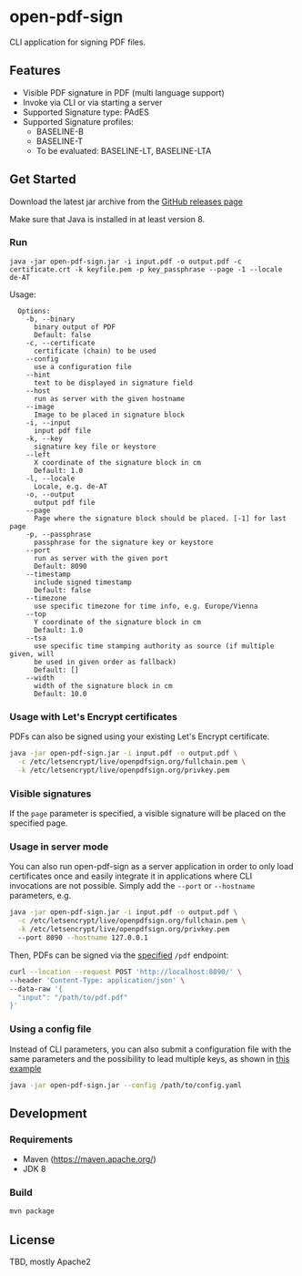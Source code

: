 # open-pdf-sign

CLI application for signing PDF files.

## Features
* Visible PDF signature in PDF (multi language support)
* Invoke via CLI or via starting a server
* Supported Signature type: PAdES
* Supported Signature profiles: 
  * BASELINE-B
  * BASELINE-T
  * To be evaluated: BASELINE-LT, BASELINE-LTA

## Get Started

Download the latest jar archive from the [GitHub releases page](https://github.com/open-pdf-sign/open-pdf-sign/releases)

Make sure that Java is installed in at least version 8.

### Run
```
java -jar open-pdf-sign.jar -i input.pdf -o output.pdf -c certificate.crt -k keyfile.pem -p key_passphrase --page -1 --locale de-AT
```

Usage:
```
  Options:
    -b, --binary
      binary output of PDF
      Default: false
    -c, --certificate
      certificate (chain) to be used
    --config
      use a configuration file
    --hint
      text to be displayed in signature field
    --host
      run as server with the given hostname
    --image
      Image to be placed in signature block
    -i, --input
      input pdf file
    -k, --key
      signature key file or keystore
    --left
      X coordinate of the signature block in cm
      Default: 1.0
    -l, --locale
      Locale, e.g. de-AT
    -o, --output
      output pdf file
    --page
      Page where the signature block should be placed. [-1] for last page
    -p, --passphrase
      passphrase for the signature key or keystore
    --port
      run as server with the given port
      Default: 8090
    --timestamp
      include signed timestamp
      Default: false
    --timezone
      use specific timezone for time info, e.g. Europe/Vienna
    --top
      Y coordinate of the signature block in cm
      Default: 1.0
    --tsa
      use specific time stamping authority as source (if multiple given, will 
      be used in given order as fallback)
      Default: []
    --width
      width of the signature block in cm
      Default: 10.0
```

### Usage with Let's Encrypt certificates

PDFs can also be signed using your existing Let's Encrypt certificate.

```bash
java -jar open-pdf-sign.jar -i input.pdf -o output.pdf \
  -c /etc/letsencrypt/live/openpdfsign.org/fullchain.pem \
  -k /etc/letsencrypt/live/openpdfsign.org/privkey.pem
```

### Visible signatures

If the `page` parameter is specified, a visible signature
will be placed on the specified page.

### Usage in server mode

You can also run open-pdf-sign as a server application in order to
only load certificates once and easily integrate it in applications where
CLI invocations are not possible. Simply add the `--port` or `--hostname`
parameters, e.g.

```bash
java -jar open-pdf-sign.jar -i input.pdf -o output.pdf \
  -c /etc/letsencrypt/live/openpdfsign.org/fullchain.pem \
  -k /etc/letsencrypt/live/openpdfsign.org/privkey.pem
  --port 8090 --hostname 127.0.0.1
```

Then, PDFs can be signed via the [specified](src/main/resources/openapi.yml) `/pdf`
endpoint:

```bash
curl --location --request POST 'http://localhost:8090/' \
--header 'Content-Type: application/json' \
--data-raw '{
  "input": "/path/to/pdf.pdf"
}'
```

### Using a config file

Instead of CLI parameters, you can also submit a configuration file with
the same parameters and the possibility to lead multiple
keys, as shown in [this example](src/test/resources/test-config.yml)

```bash
java -jar open-pdf-sign.jar --config /path/to/config.yaml
```

## Development

### Requirements
* Maven (https://maven.apache.org/)
* JDK 8


### Build

```bash
mvn package
```

## License

TBD, mostly Apache2
